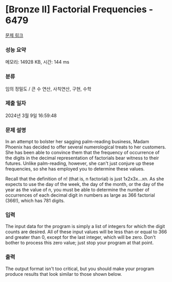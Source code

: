 # [Bronze II] Factorial Frequencies - 6479 

[문제 링크](https://www.acmicpc.net/problem/6479) 

### 성능 요약

메모리: 14928 KB, 시간: 144 ms

### 분류

임의 정밀도 / 큰 수 연산, 사칙연산, 구현, 수학

### 제출 일자

2024년 3월 9일 16:59:48

### 문제 설명

<p>In an attempt to bolster her sagging palm-reading business, Madam Phoenix has decided to offer several numerological treats to her customers. She has been able to convince them that the frequency of occurrence of the digits in the decimal representation of factorials bear witness to their futures. Unlike palm-reading, however, she can't just conjure up these frequencies, so she has employed you to determine these values.</p>

<p>Recall that the definition of n! (that is, n factorial) is just 1x2x3x...xn. As she expects to use the day of the week, the day of the month, or the day of the year as the value of n, you must be able to determine the number of occurrences of each decimal digit in numbers as large as 366 factorial (366!), which has 781 digits.</p>

### 입력 

 <p>The input data for the program is simply a list of integers for which the digit counts are desired. All of these input values will be less than or equal to 366 and greater than 0, except for the last integer, which will be zero. Don't bother to process this zero value; just stop your program at that point.</p>

### 출력 

 <p>The output format isn't too critical, but you should make your program produce results that look similar to those shown below.</p>

